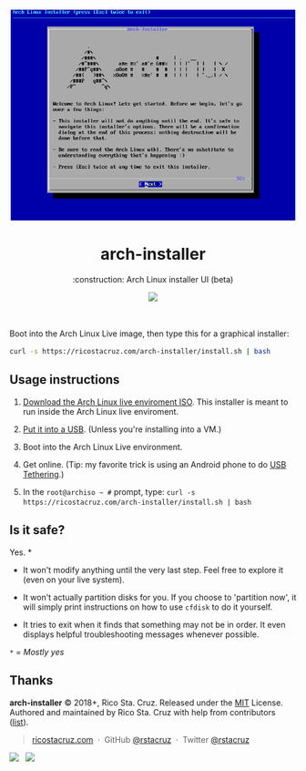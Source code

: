 <p align='center'>
<br><img src='./docs/screencast.gif' width='500'><br>
</p>

<h1 align='center'>
arch-installer
</h1>

<p align='center'>
:construction: Arch Linux installer UI (beta)
</p>

<p align='center'>
<img src='https://img.shields.io/badge/build-pending-lightgrey.svg'>
</p>

<br>

Boot into the Arch Linux Live image, then type this for a graphical installer:

```sh
curl -s https://ricostacruz.com/arch-installer/install.sh | bash
```

## Usage instructions

1. [Download the Arch Linux live enviroment ISO][download]. This installer is meant to run inside the Arch Linux live enviroment.

2. [Put it into a USB][usb]. (Unless you're installing into a VM.)

3. Boot into the Arch Linux Live environment.

4. Get online. (Tip: my favorite trick is using an Android phone to do [USB Tethering][android].)

5. In the `root@archiso ~ #` prompt, type: `curl -s https://ricostacruz.com/arch-installer/install.sh | bash`

[android]: https://www.reddit.com/r/archlinux/comments/2v8k8o/the_arch_iso_supports_android_usb_tethering/
[download]: https://www.archlinux.org/download/
[usb]: https://wiki.archlinux.org/index.php/USB_flash_installation_media

## Is it safe?

Yes. \*

- It won't modify anything until the very last step. Feel free to explore it (even on your live system).

- It won't actually partition disks for you. If you choose to 'partition now', it will simply print instructions on how to use `cfdisk` to do it yourself.

- It tries to exit when it finds that something may not be in order. It even displays helpful troubleshooting messages whenever possible.

`*` = _Mostly yes_

## Thanks

**arch-installer** © 2018+, Rico Sta. Cruz. Released under the [MIT] License.<br>
Authored and maintained by Rico Sta. Cruz with help from contributors ([list][contributors]).

> [ricostacruz.com](http://ricostacruz.com) &nbsp;&middot;&nbsp;
> GitHub [@rstacruz](https://github.com/rstacruz) &nbsp;&middot;&nbsp;
> Twitter [@rstacruz](https://twitter.com/rstacruz)

[![](https://img.shields.io/github/followers/rstacruz.svg?style=social&label=@rstacruz)](https://github.com/rstacruz) &nbsp;
[![](https://img.shields.io/twitter/follow/rstacruz.svg?style=social&label=@rstacruz)](https://twitter.com/rstacruz)

[mit]: http://mit-license.org/
[contributors]: http://github.com/rstacruz/arch-installer/contributors
